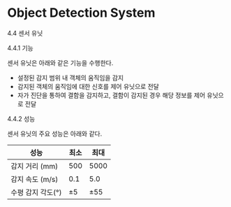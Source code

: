﻿# Object Detection System

4.4	센서 유닛

4.4.1	기능

 센서 유닛은 아래와 같은 기능을 수행한다. 
-	설정된 감지 범위 내 객체의 움직임을 감지
-	감지된 객체의 움직임에 대한 신호를 제어 유닛으로 전달
-	자가 진단을 통하여 결함을 감지하고, 결함이 감지된 경우 해당 정보를 제어 유닛으로 전달

4.4.2	성능

 센서 유닛의 주요 성능은 아래와 같다.

| 성능             | 최소   | 최대   |
|------------------|--------|--------|
| 감지 거리 (mm)   | 500    | 5000   |
| 감지 속도 (m/s)  | 0.1    | 5.0    |
| 수평 감지 각도(°) | ±5     | ±55    |
